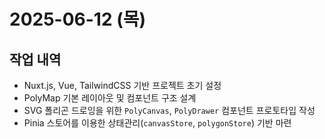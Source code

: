 # 2025-06-12 (목)

## 작업 내역

- Nuxt.js, Vue, TailwindCSS 기반 프로젝트 초기 설정
- PolyMap 기본 레이아웃 및 컴포넌트 구조 설계
- SVG 폴리곤 드로잉을 위한 `PolyCanvas`, `PolyDrawer` 컴포넌트 프로토타입 작성
- Pinia 스토어를 이용한 상태관리(`canvasStore`, `polygonStore`) 기반 마련
